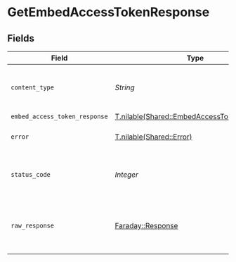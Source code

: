 # GetEmbedAccessTokenResponse


## Fields

| Field                                                                                          | Type                                                                                           | Required                                                                                       | Description                                                                                    |
| ---------------------------------------------------------------------------------------------- | ---------------------------------------------------------------------------------------------- | ---------------------------------------------------------------------------------------------- | ---------------------------------------------------------------------------------------------- |
| `content_type`                                                                                 | *String*                                                                                       | :heavy_check_mark:                                                                             | HTTP response content type for this operation                                                  |
| `embed_access_token_response`                                                                  | [T.nilable(Shared::EmbedAccessTokenResponse)](../../models/shared/embedaccesstokenresponse.md) | :heavy_minus_sign:                                                                             | OK                                                                                             |
| `error`                                                                                        | [T.nilable(Shared::Error)](../../models/shared/error.md)                                       | :heavy_minus_sign:                                                                             | Default error response                                                                         |
| `status_code`                                                                                  | *Integer*                                                                                      | :heavy_check_mark:                                                                             | HTTP response status code for this operation                                                   |
| `raw_response`                                                                                 | [Faraday::Response](https://www.rubydoc.info/gems/faraday/Faraday/Response)                    | :heavy_minus_sign:                                                                             | Raw HTTP response; suitable for custom response parsing                                        |
